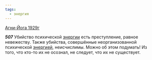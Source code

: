 ```yaml
---
tags:
  - энергия
---
```


[Агни-Йога 1929г](https://127.0.0.1:4002/agni/1929)

___507___
Убийство психической [энергии](../../../tags/#энергия) есть преступление, равное невежеству. Также убийства, совершённые неорганизованной психической [энергией](../../../tags/#энергия), неисчислимы. Можно об этом подумать! Из того, что кто-то их не осознал, не следует, что их не существует.